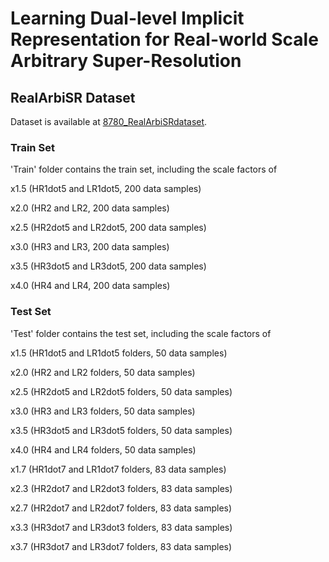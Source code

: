 # Learning Dual-level Implicit Representation for Real-world Scale Arbitrary Super-Resolution

## RealArbiSR Dataset
Dataset is available at [8780_RealArbiSRdataset](). 

### Train Set
'Train' folder contains the train set, including the scale factors of 

x1.5 (HR1dot5 and LR1dot5, 200 data samples)

x2.0 (HR2 and LR2, 200 data samples)

x2.5 (HR2dot5 and LR2dot5, 200 data samples)

x3.0 (HR3 and LR3, 200 data samples)

x3.5 (HR3dot5 and LR3dot5, 200 data samples)

x4.0 (HR4 and LR4, 200 data samples)

### Test Set
'Test' folder contains the test set, including the scale factors of 

x1.5 (HR1dot5 and LR1dot5 folders, 50 data samples)

x2.0 (HR2 and LR2 folders, 50 data samples)

x2.5 (HR2dot5 and LR2dot5 folders, 50 data samples)

x3.0 (HR3 and LR3 folders, 50 data samples)

x3.5 (HR3dot5 and LR3dot5 folders, 50 data samples)

x4.0 (HR4 and LR4 folders, 50 data samples)

x1.7 (HR1dot7 and LR1dot7 folders, 83 data samples)

x2.3 (HR2dot7 and LR2dot3 folders, 83 data samples)

x2.7 (HR2dot7 and LR2dot7 folders, 83 data samples)

x3.3 (HR3dot7 and LR3dot3 folders, 83 data samples)

x3.7 (HR3dot7 and LR3dot7 folders, 83 data samples)
